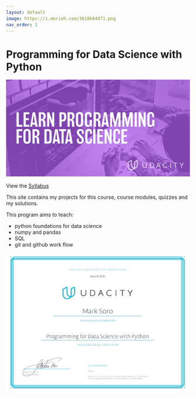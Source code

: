 ```yaml
---
layout: default
image: https://i.morioh.com/3618b64471.png
nav_order: 1
---
```


# Programming for Data Science with Python

![image](/assets/images/header_image.jpg)

View the [Syllabus](/assets/files/syllabus.pdf)

This site contains my projects for this course, course modules, quizzes and my solutions.

This program aims to teach: 

* python foundations for data science 
* numpy and pandas
* SQL
* git and github work flow

![image](/assets/images/cert.JPG)


